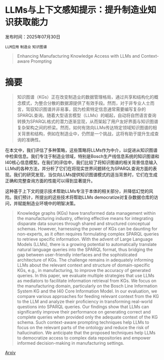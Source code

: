 # LLMs与上下文感知提示：提升制造业知识获取能力

发布时间：2025年07月30日

`LLM应用` `制造业` `知识图谱`

> Enhancing Manufacturing Knowledge Access with LLMs and Context-aware Prompting

# 摘要

> 知识图谱（KGs）正在改变制造业的数据管理格局，通过共享和结构化的概念模式，为整合分散的数据源提供了有效手段。然而，对于非专业人士而言，驾驭知识图谱并非易事，因为检索特定信息通常需要编写复杂的SPARQL查询。随着大型语言模型（LLMs）的崛起，自动将自然语言查询转换为SPARQL格式的潜力逐渐显现，从而架起了用户友好界面与知识图谱复杂架构之间的桥梁。然而，如何有效向LLMs传达特定领域知识图谱的相关背景和结构，例如在制造业中，仍然是一个挑战，这将有助于提升生成查询的准确性。

在本文中，我们评估了多种策略，这些策略将LLMs作为中介，以促进从知识图谱中检索信息。我们专注于制造业领域，特别是Bosch生产线信息系统的知识图谱和I40核心信息模型。在我们的评估中，我们比较了将知识图谱的相关背景信息输入LLMs的各种方法，并分析了它们在将现实世界问题转化为SPARQL查询方面的表现。我们的研究发现，当仅向LLMs提供知识图谱模式的适当背景时，它们在生成正确和完整查询方面的性能可以得到显著提升。

这种基于上下文的提示技术帮助LLMs专注于本体的相关部分，并降低幻觉的风险。我们预计，所提出的这些技术将帮助LLMs democratize对复杂数据仓库的访问，并赋能制造业环境中的明智决策。

> Knowledge graphs (KGs) have transformed data management within the manufacturing industry, offering effective means for integrating disparate data sources through shared and structured conceptual schemas. However, harnessing the power of KGs can be daunting for non-experts, as it often requires formulating complex SPARQL queries to retrieve specific information. With the advent of Large Language Models (LLMs), there is a growing potential to automatically translate natural language queries into the SPARQL format, thus bridging the gap between user-friendly interfaces and the sophisticated architecture of KGs. The challenge remains in adequately informing LLMs about the relevant context and structure of domain-specific KGs, e.g., in manufacturing, to improve the accuracy of generated queries. In this paper, we evaluate multiple strategies that use LLMs as mediators to facilitate information retrieval from KGs. We focus on the manufacturing domain, particularly on the Bosch Line Information System KG and the I40 Core Information Model. In our evaluation, we compare various approaches for feeding relevant context from the KG to the LLM and analyze their proficiency in transforming real-world questions into SPARQL queries. Our findings show that LLMs can significantly improve their performance on generating correct and complete queries when provided only the adequate context of the KG schema. Such context-aware prompting techniques help LLMs to focus on the relevant parts of the ontology and reduce the risk of hallucination. We anticipate that the proposed techniques help LLMs to democratize access to complex data repositories and empower informed decision-making in manufacturing settings.

[Arxiv](https://arxiv.org/abs/2507.22619)